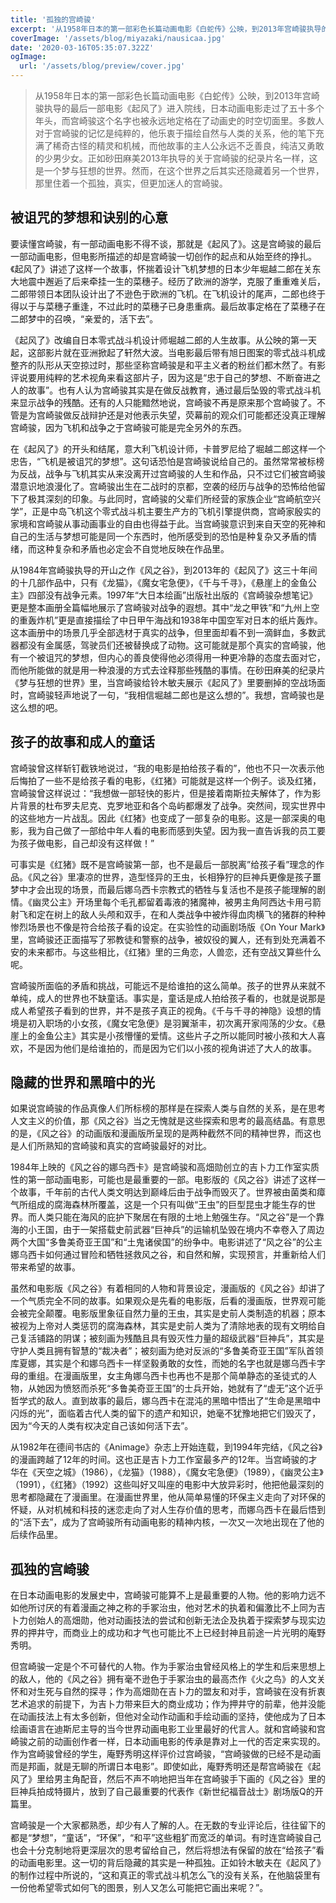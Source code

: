 ```yaml
---
title: '孤独的宫崎骏'
excerpt: '从1958年日本的第一部彩色长篇动画电影《白蛇传》公映，到2013年宫崎骏执导的最后一部电影《起风了》进入院线，日本动画电影走过了五十多个年头，而宫崎骏这个名字也被永远地定格在了动画史的时空切面里。多数人对于宫崎骏的记忆是纯粹的，他乐衷于描绘自然与人类的关系，他的笔下充满了稀奇古怪的精灵和机械，而他故事的主人公永远不乏善良，纯洁又勇敢的少男少女。正如砂田麻美2013年执导的关于宫崎骏的纪录片名一样，这是一个梦与狂想的世界。然而，在这个世界之后其实还隐藏着另一个世界，那里住着一个孤独，真实，但更加迷人的宫崎骏。'
coverImage: '/assets/blog/miyazaki/nausicaa.jpg'
date: '2020-03-16T05:35:07.322Z'
ogImage:
  url: '/assets/blog/preview/cover.jpg'
---
```


> 从1958年日本的第一部彩色长篇动画电影《白蛇传》公映，到2013年宫崎骏执导的最后一部电影《起风了》进入院线，日本动画电影走过了五十多个年头，而宫崎骏这个名字也被永远地定格在了动画史的时空切面里。多数人对于宫崎骏的记忆是纯粹的，他乐衷于描绘自然与人类的关系，他的笔下充满了稀奇古怪的精灵和机械，而他故事的主人公永远不乏善良，纯洁又勇敢的少男少女。正如砂田麻美2013年执导的关于宫崎骏的纪录片名一样，这是一个梦与狂想的世界。然而，在这个世界之后其实还隐藏着另一个世界，那里住着一个孤独，真实，但更加迷人的宫崎骏。

## 被诅咒的梦想和诀别的心意

要读懂宫崎骏，有一部动画电影不得不谈，那就是《起风了》。这是宫崎骏的最后一部动画电影，但电影所描述的却是宫崎骏一切创作的起点和从始至终的挣扎。《起风了》讲述了这样一个故事，怀揣着设计飞机梦想的日本少年堀越二郎在关东大地震中邂逅了后来牵挂一生的菜穗子。经历了欧洲的游学，克服了重重难关后，二郎带领日本团队设计出了不逊色于欧洲的飞机。在飞机设计的尾声，二郎也终于得以于与菜穗子重逢，不过此时的菜穗子已身患重病。最后故事定格在了菜穗子在二郎梦中的召唤，“亲爱的，活下去”。

《起风了》改编自日本零式战斗机设计师堀越二郎的人生故事。从公映的第一天起，这部影片就在亚洲掀起了轩然大波。当电影最后带有旭日图案的零式战斗机成整齐的队形从天空掠过时，那些坚称宫崎骏是和平主义者的粉丝们都木然了。有影评说要用纯粹的艺术视角来看这部片子，因为这是“忠于自己的梦想、不断奋进之人的故事”。也有人认为宫崎骏其实是在做反战教育，通过最后坠毁的零式战斗机来显示战争的残酷。还有的人只能黯然地说，宫崎骏不再是原来那个宫崎骏了。不管是为宫崎骏做反战辩护还是对他表示失望，荧幕前的观众们可能都还没真正理解宫崎骏，因为飞机和战争之于宫崎骏可能是完全另外的东西。

在《起风了》的开头和结尾，意大利飞机设计师，卡普罗尼给了堀越二郎这样一个忠告，“飞机是被诅咒的梦想”。这句话恐怕是宫崎骏说给自己的。虽然常常被标榜为反战，战争与飞机其实从来没离开过宫崎骏的人生和作品，只不过它们被宫崎骏潜意识地浪漫化了。宫崎骏出生在二战时的京都，空袭的经历与战争的恐怖给他留下了极其深刻的印象。与此同时，宫崎骏的父辈们所经营的家族企业“宫崎航空兴学”，正是中岛飞机这个零式战斗机主要生产方的飞机引擎提供商，宫崎家殷实的家境和宫崎骏从事动画事业的自由也得益于此。当宫崎骏意识到来自天空的死神和自己的生活与梦想可能是同一个东西时，他所感受到的恐怕是种复杂又矛盾的情绪，而这种复杂和矛盾也必定会不自觉地反映在作品里。

从1984年宫崎骏执导的开山之作《风之谷》，到2013年的《起风了》这三十年间的十几部作品中，只有《龙猫》，《魔女宅急便》，《千与千寻》，《悬崖上的金鱼公主》四部没有战争元素。1997年“大日本绘画”出版社出版的《宫崎骏杂想笔记》更是整本画册全篇幅地展示了宫崎骏对战争的遐想。其中“龙之甲铁”和“九州上空的重轰炸机”更是直接描绘了中日甲午海战和1938年中国空军对日本的纸片轰炸。这本画册中的场景几乎全部选材于真实的战争，但里面却看不到一滴鲜血，多数武器都没有金属感，驾驶员们还被替换成了动物。这可能就是那个真实的宫崎骏，他有一个被诅咒的梦想，但内心的善良使得他必须得用一种更冷静的态度去面对它，而他所能做的就是用一种浪漫的方式去诠释那些残酷的事情。在砂田麻美的纪录片《梦与狂想的世界》里，当宫崎骏给铃木敏夫展示《起风了》里要删掉的空战场面时，宫崎骏轻声地说了一句，“我相信堀越二郎也是这么想的”。我想，宫崎骏也是这么想的吧。

## 孩子的故事和成人的童话

宫崎骏曾这样斩钉截铁地说过，“我的电影是拍给孩子看的”，他也不只一次表示他后悔拍了一些不是给孩子看的电影，《红猪》可能就是这样一个例子。谈及红猪，宫崎骏曾这样说过：“我想做一部轻快的影片，但是接着南斯拉夫解体了，作为影片背景的杜布罗夫尼克、克罗地亚和各个岛屿都爆发了战争。突然间，现实世界中的这些地方一片战乱。因此《红猪》也变成了一部复杂的电影。这是一部深奥的电影，我为自己做了一部给中年人看的电影而感到失望。因为我一直告诉我的员工要为孩子做电影，自己却没有这样做！”

可事实是《红猪》既不是宫崎骏第一部，也不是最后一部脱离”给孩子看”理念的作品。《风之谷》里凄凉的世界，造型怪异的王虫，长相狰狞的巨神兵更像是孩子噩梦中才会出现的场景，而最后娜乌西卡宗教式的牺牲与复活也不是孩子能理解的剧情。《幽灵公主》开场里每个毛孔都留着毒液的猪魔神，被男主角阿西达卡用弓箭射飞和定在树上的敌人头颅和双手，在和人类战争中被炸得血肉横飞的猪群的种种惨烈场景也不像是符合给孩子看的设定。在实验性的动画剧场版《On Your Mark》里，宫崎骏还正面描写了邪教徒和警察的战争，被奴役的翼人，还有到处充满着不安的未来都市。与这些相比，《红猪》里的三角恋，人兽恋，还有空战又算些什么呢。

宫崎骏所面临的矛盾和挑战，可能远不是给谁拍的这么简单。孩子的世界从来就不单纯，成人的世界也不缺童话。事实是，童话是成人拍给孩子看的，也就是说那是成人希望孩子看到的世界，并不是孩子真正的视角。《千与千寻的神隐》设想的情境是初入职场的小女孩，《魔女宅急便》是羽翼渐丰，初次离开家闯荡的少女。《悬崖上的金鱼公主》其实是小孩懵懂的爱情。这些片子之所以能同时被小孩和大人喜欢，不是因为他们是给谁拍的，而是因为它们以小孩的视角讲述了大人的故事。

## 隐藏的世界和黑暗中的光

如果说宫崎骏的作品真像人们所标榜的那样是在探索人类与自然的关系，是在思考人文主义的价值，那《风之谷》当之无愧就是这些探索和思考的最高结晶。有意思的是，《风之谷》的动画版和漫画版所呈现的是两种截然不同的精神世界，而这也是人们所熟知的宫崎骏和真实的宫崎骏最好的对比。

1984年上映的《风之谷的娜乌西卡》是宫崎骏和高畑勋创立的吉卜力工作室实质性的第一部动画电影，可能也是最重要的一部。电影版的《风之谷》讲述了这样一个故事，千年前的古代人类文明达到巅峰后由于战争而毁灭了。世界被由菌类和瘴气所组成的腐海森林所覆盖，这是一个只有叫做“王虫”的巨型昆虫才能生存的世界。而人类只能在海风的庇护下聚居在有限的土地上勉强生存。“风之谷”是一个靠海的小王国，由于一架搭载史前武器“巨神兵”的运输机坠毁在境内不幸卷入了周边两个大国“多鲁美奇亚王国”和“土鬼诸侯国”的纷争中。电影讲述了“风之谷”的公主娜乌西卡如何通过冒险和牺牲拯救风之谷，和自然和解，实现预言，并重新给人们带来希望的故事。

虽然和电影版《风之谷》有着相同的人物和背景设定，漫画版的《风之谷》却讲了一个气质完全不同的故事。如果观众是先看的电影版，后看的漫画版，世界观可能会被完全颠覆。电影版里象征自然力量的王虫，其实是史前人类制造的机器；原本被视为上帝对人类惩罚的腐海森林，其实是史前人类为了清除地表的现有文明给自己复活铺路的阴谋；被刻画为残酷且具有毁灭性力量的超级武器“巨神兵”，其实是守护人类且拥有智慧的“裁决者”；被刻画为绝对反派的“多鲁美奇亚王国”军队首领库夏娜，其实是个和娜乌西卡一样坚毅勇敢的女性，而她的名字也就是娜乌西卡字母的重组。在漫画版里，女主角娜乌西卡也再也不是那个简单静态的圣徒式的人物，从她因为愤怒而杀死“多鲁美奇亚王国”的士兵开始，她就有了“虚无”这个近乎哲学式的敌人。直到故事的最后，娜乌西卡在混沌的黑暗中悟出了“生命是黑暗中闪烁的光”，面临着古代人类的留下的遗产和知识，她毫不犹豫地把它们毁灭了，因为“今天的人类有权决定自己该如何活下去”。

从1982年在德间书店的《Animage》杂志上开始连载，到1994年完结，《风之谷》的漫画跨越了12年的时间。这也正是吉卜力工作室最多产的12年。当宫崎骏的才华在《天空之城》（1986），《龙猫》（1988），《魔女宅急便》（1989），《幽灵公主》（1991），《红猪》（1992）这些叫好又叫座的电影中大放异彩时，他把他最深刻的思考都隐藏在了漫画里。在漫画世界里，他从简单易懂的环保主义走向了对环保的怀疑，从对机械和科技的迷恋走向了对人生存价值的思考，而娜乌西卡在最后悟到的“活下去”，成为了宫崎骏所有动画电影的精神内核，一次又一次地出现在了他的后续作品里。


## 孤独的宫崎骏

在日本动画电影的发展史中，宫崎骏可能算不上是最重要的人物。他的影响力远不如他所讨厌的有着漫画之神之称的手冢治虫，他对艺术的执着和偏激比不上同为吉卜力创始人的高畑勋，他对动画技法的尝试和创新无法企及执着于探索梦与现实边界的押井守，而商业上的成功和才气也可能比不上已经封神且前途一片光明的庵野秀明。

但宫崎骏一定是个不可替代的人物。作为手冢治虫曾经风格上的学生和后来思想上的敌人，他的《风之谷》拥有毫不逊色于手冢治虫的最高杰作《火之鸟》的人文关怀和对生死与自然的探寻；作为高畑勋在吉卜力的盟友和对手，宫崎骏在没有折衷艺术追求的前提下，为吉卜力带来巨大的商业成功；作为押井守的前辈，他并没能在动画技法上有太多创新，但他对全动作动画和手绘动画的坚持，使他成为了日本绘画语言在迪斯尼主导的当今世界动画电影工业里最好的代言人。就和宫崎骏和宫崎骏之前的动画创作者一样，日本动画电影的传承是靠对上一代的否定来实现的。作为宫崎骏曾经的学生，庵野秀明这样评价过宫崎骏，“宫崎骏做的已经不是动画而是邦画，就是无聊的所谓日本电影”。即使如此，庵野秀明还是帮宫崎骏在《起风了》里给男主角配音，然后不声不响地把当年在宫崎骏手下画的《风之谷》里的巨神兵拍成特摄片，放到了自己最重要的代表作《新世纪福音战士》剧场版Q的开篇里。

宫崎骏是一个大家都熟悉，却少有人了解的人。在无数的专业评论后，往往留下的都是“梦想”，“童话”，“环保”，“和平”这些粗犷而宽泛的单词。有时连宫崎骏自己也会十分克制地将更深层次的思考留给自己，然后将想法有保留的放在“给孩子”看的动画电影里。这一切的背后隐藏的其实是一种孤独。正如铃木敏夫在《起风了》的制作过程中所说的，“这和真正的零式战斗机怎么飞的没有关系，在他脑袋里有一份他希望零式如何飞的图景，别人又怎么可能把它画出来呢？”。

